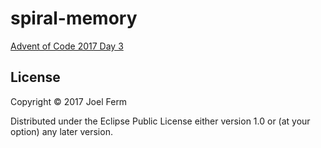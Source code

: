 # spiral-memory

[Advent of Code 2017 Day 3](http://adventofcode.com/2017/day/3)

## License

Copyright © 2017 Joel Ferm

Distributed under the Eclipse Public License either version 1.0 or (at
your option) any later version.
